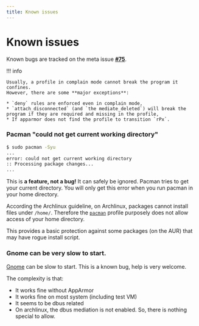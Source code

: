 ```yaml
---
title: Known issues
---
```


# Known issues

Known bugs are tracked on the meta issue **[#75](https://github.com/roddhjav/apparmor.d/issues/74)**.

!!! info 

    Usually, a profile in complain mode cannot break the program it confines.
    However, there are some **major exceptions**:

    * `deny` rules are enforced even in complain mode,
    * `attach_disconnected` (and `the mediate_deleted`) will break the program if they are required and missing in the profile,
    * If apparmor does not find the profile to transition `rPx`.

### Pacman "could not get current working directory"

```sh
$ sudo pacman -Syu
...
error: could not get current working directory
:: Processing package changes...
...
```

This is **a feature, not a bug!** It can safely be ignored. Pacman tries to get
your current directory. You will only get this error when you run pacman in your
home directory.

According the Archlinux guideline, on Archlinux, packages cannot install files
under `/home/`. Therefore the [`pacman`][pacman] profile purposely does not
allow access of your home directory.

This provides a basic protection against some packages (on the AUR) that may have
rogue install script.

[pacman]: https://github.com/roddhjav/apparmor.d/blob/main/apparmor.d/groups/pacman/pacman


### Gnome can be very slow to start.

[Gnome](https://github.com/roddhjav/apparmor.d/issues/80) can be slow to start.
This is a known bug, help is very welcome.

The complexity is that:

- It works fine without AppArmor
- It works fine on most system (including test VM)
- It seems to be dbus related
- On archlinux, the dbus mediation is not enabled. So, there is nothing special to allow.
